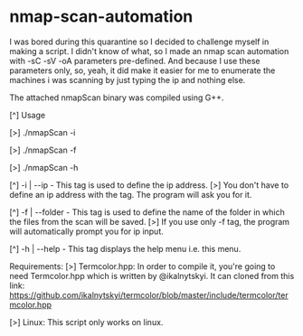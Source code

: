 # nmap-scan-automation

I was bored during this quarantine so I decided to challenge myself in making a script. I didn't know of what, so I made
an nmap scan automation with -sC -sV -oA parameters pre-defined. And because I use these parameters only, so, yeah, it did
make it easier for me to enumerate the machines i was scanning by just typing the ip and nothing else.

The attached nmapScan binary was compiled using G++.

[^] Usage

[>] ./nmapScan -i

[>] ./nmapScan -f

[>] ./nmapScan -h

[^] -i | --ip - This tag is used to define the ip address.
[>] You don't have to define an ip address with the tag. The program will ask you for it.

[^] -f | --folder - This tag is used to define the name of the folder in which the files from the scan will be saved.
[>] If you use only -f tag, the program will automatically prompt you for ip input.

[^] -h | --help - This tag displays the help menu i.e. this menu.


Requirements:
[>]  Termcolor.hpp:
In order to compile it, you're going to need Termcolor.hpp which is written by @ikalnytskyi. It can cloned from this link:
https://github.com/ikalnytskyi/termcolor/blob/master/include/termcolor/termcolor.hpp

[>] Linux:
This script only works on linux.
